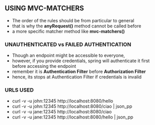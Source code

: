 ## USING MVC-MATCHERS
- The order of the rules should be from particular to general
- that is why the **anyRequest()** method cannot be called before
- a more specific matcher method like **mvc-matchers()**

### UNAUTHENTICATED vs FAILED AUTHENTICATION
- Though an endpoint might be accessible to everyone,
- however, if you provide credentials, spring will authenticate it first before accessing the endpoint
- remember it is **Authentication Filter** before **Authorization Filter** 
- hence, its stops at Authentication Filter if credentials is invalid

### URLS USED
- curl -v -u john:12345 http://localhost:8080/hello
- curl -v -u john:12345 http://localhost:8080/ciao | json_pp
- curl -v -u jane:12345 http://localhost:8080/ciao
- curl -v -u jane:12345 http://localhost:8080/hello | json_pp
